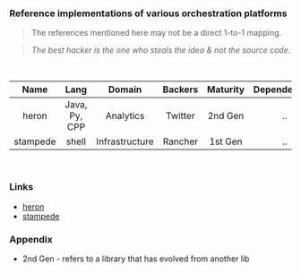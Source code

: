 ### Reference implementations of various orchestration platforms

> The references mentioned here may not be a direct 1-to-1 mapping.

> *The best hacker is the one who steals the idea & not the source code*.

<br />

| Name          | Lang          | Domain         | Backers  | Maturity  | Dependencies |  UI   | Active | 
| :-----------: |:-------------:| :-------:      | :-----:  | :-----:   |  :------:    | :---: |  :---: |
| heron         | Java, Py, CPP |  Analytics     | Twitter  | 2nd Gen   |  ..          | ..    | Yes    |
| stampede      | shell         | Infrastructure | Rancher  | 1st Gen   |  ..          | ..    | No     |

<br />

### Links

- [heron](https://github.com/twitter/heron/tree/master/heron)
- [stampede](https://github.com/cattleio/stampede)


### Appendix

- 2nd Gen - refers to a library that has evolved from another lib
